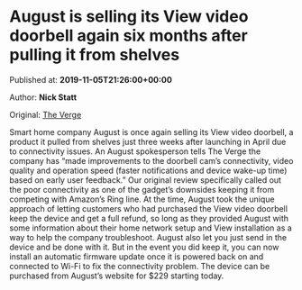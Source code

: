 
# August is selling its View video doorbell again six months after pulling it from shelves

Published at: **2019-11-05T21:26:00+00:00**

Author: **Nick Statt**

Original: [The Verge](https://www.theverge.com/2019/11/5/20950333/august-view-video-doorbell-on-sale-again-connectivity-issues-fixed)

Smart home company August is once again selling its View video doorbell, a product it pulled from shelves just three weeks after launching in April due to connectivity issues.
An August spokesperson tells The Verge the company has “made improvements to the doorbell cam’s connectivity, video quality and operation speed (faster notifications and device wake-up time) based on early user feedback.” Our original review specifically called out the poor connectivity as one of the gadget’s downsides keeping it from competing with Amazon’s Ring line.
At the time, August took the unique approach of letting customers who had purchased the View video doorbell keep the device and get a full refund, so long as they provided August with some information about their home network setup and View installation as a way to help the company troubleshoot. August also let you just send in the device and be done with it. But in the event you did keep it, you can now install an automatic firmware update once it is powered back on and connected to Wi-Fi to fix the connectivity problem.
The device can be purchased from August’s website for $229 starting today.
